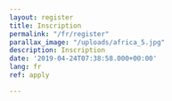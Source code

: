 ```yaml
---
layout: register
title: Inscription
permalink: "/fr/register"
parallax_image: "/uploads/africa_5.jpg"
description: Inscription
date: '2019-04-24T07:38:58.000+00:00'
lang: fr
ref: apply

---
```

